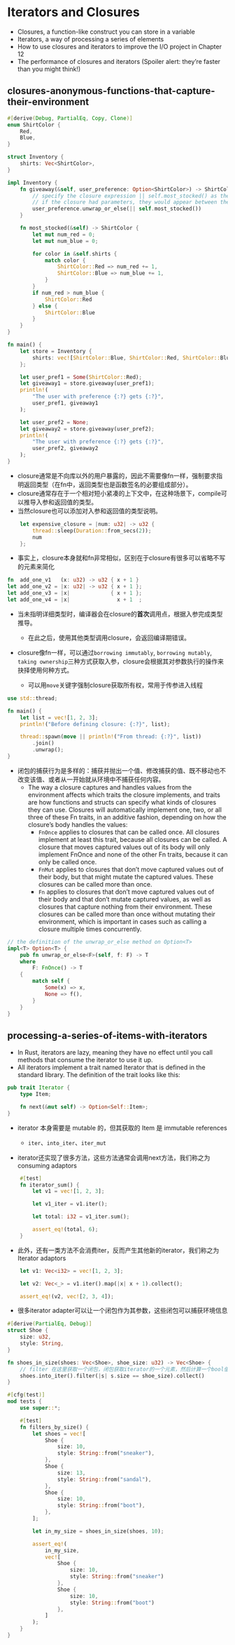 # Iterators and Closures

* Closures, a function-like construct you can store in a variable
* Iterators, a way of processing a series of elements
* How to use closures and iterators to improve the I/O project in Chapter 12
* The performance of closures and iterators (Spoiler alert: they’re faster than you might think!)

## closures-anonymous-functions-that-capture-their-environment

```rust
#[derive(Debug, PartialEq, Copy, Clone)]
enum ShirtColor {
    Red,
    Blue,
}

struct Inventory {
    shirts: Vec<ShirtColor>,
}

impl Inventory {
    fn giveaway(&self, user_preference: Option<ShirtColor>) -> ShirtColor {
        // specify the closure expression || self.most_stocked() as the argument to unwrap_or_else.
        // if the closure had parameters, they would appear between the two vertical bars
        user_preference.unwrap_or_else(|| self.most_stocked())
    }

    fn most_stocked(&self) -> ShirtColor {
        let mut num_red = 0;
        let mut num_blue = 0;

        for color in &self.shirts {
            match color {
                ShirtColor::Red => num_red += 1,
                ShirtColor::Blue => num_blue += 1,
            }
        }
        if num_red > num_blue {
            ShirtColor::Red
        } else {
            ShirtColor::Blue
        }
    }
}

fn main() {
    let store = Inventory {
        shirts: vec![ShirtColor::Blue, ShirtColor::Red, ShirtColor::Blue],
    };

    let user_pref1 = Some(ShirtColor::Red);
    let giveaway1 = store.giveaway(user_pref1);
    println!(
        "The user with preference {:?} gets {:?}",
        user_pref1, giveaway1
    );

    let user_pref2 = None;
    let giveaway2 = store.giveaway(user_pref2);
    println!(
        "The user with preference {:?} gets {:?}",
        user_pref2, giveaway2
    );
}
```

* closure通常是不向库以外的用户暴露的，因此不需要像fn一样，强制要求指明返回类型（在fn中，返回类型也是函数签名的必要组成部分）。
* closure通常存在于一个相对短小紧凑的上下文中，在这种场景下，compile可以推导入参和返回值的类型。
* 当然closure也可以添加对入参和返回值的类型说明。

```rust
    let expensive_closure = |num: u32| -> u32 {
        thread::sleep(Duration::from_secs(2));
        num
    };
```

* 事实上，closure本身就和fn非常相似，区别在于closure有很多可以省略不写的元素来简化

```rust
fn  add_one_v1   (x: u32) -> u32 { x + 1 }
let add_one_v2 = |x: u32| -> u32 { x + 1 };
let add_one_v3 = |x|             { x + 1 };
let add_one_v4 = |x|               x + 1  ;
```

* 当未指明详细类型时，编译器会在closure的**首次**调用点，根据入参完成类型推导。
  * 在此之后，使用其他类型调用closure，会返回编译期错误。

* closure像fn一样，可以通过`borrowing immutably`, `borrowing mutably`,  `taking ownership`三种方式获取入参，closure会根据其对参数执行的操作来抉择使用何种方式。
  * 可以用`move`关键字强制closure获取所有权，常用于传参进入线程

```rust
use std::thread;

fn main() {
    let list = vec![1, 2, 3];
    println!("Before defining closure: {:?}", list);

    thread::spawn(move || println!("From thread: {:?}", list))
        .join()
        .unwrap();
}
```

* 闭包的捕获行为是多样的：捕获并抛出一个值、修改捕获的值、既不移动也不改变该值、或者从一开始就从环境中不捕获任何内容。
  * The way a closure captures and handles values from the environment affects which traits the closure implements, and traits are how functions and structs can specify what kinds of closures they can use. Closures will automatically implement one, two, or all three of these Fn traits, in an additive fashion, depending on how the closure’s body handles the values:
    * `FnOnce` applies to closures that can be called once. All closures implement at least this trait, because all closures can be called. A closure that moves captured values out of its body will only implement FnOnce and none of the other Fn traits, because it can only be called once.
    * `FnMut` applies to closures that don’t move captured values out of their body, but that might mutate the captured values. These closures can be called more than once.
    * `Fn` applies to closures that don’t move captured values out of their body and that don’t mutate captured values, as well as closures that capture nothing from their environment. These closures can be called more than once without mutating their environment, which is important in cases such as calling a closure multiple times concurrently.
  
```rust
// the definition of the unwrap_or_else method on Option<T>
impl<T> Option<T> {
    pub fn unwrap_or_else<F>(self, f: F) -> T
    where
        F: FnOnce() -> T
    {
        match self {
            Some(x) => x,
            None => f(),
        }
    }
}
```

## processing-a-series-of-items-with-iterators

* In Rust, iterators are lazy, meaning they have no effect until you call methods that consume the iterator to use it up.
* All iterators implement a trait named Iterator that is defined in the standard library. The definition of the trait looks like this:

```rust
pub trait Iterator {
    type Item;

    fn next(&mut self) -> Option<Self::Item>;
}
```

* iterator 本身需要是 mutable 的，但其获取的 Item 是 immutable references
  * `iter`、`into_iter`、`iter_mut`
  
* iterator还实现了很多方法，这些方法通常会调用next方法，我们称之为 consuming adaptors

```rust
    #[test]
    fn iterator_sum() {
        let v1 = vec![1, 2, 3];

        let v1_iter = v1.iter();

        let total: i32 = v1_iter.sum();

        assert_eq!(total, 6);
    }
```

* 此外，还有一类方法不会消费iter，反而产生其他新的iterator，我们称之为 Iterator adaptors 
  
```rust
    let v1: Vec<i32> = vec![1, 2, 3];

    let v2: Vec<_> = v1.iter().map(|x| x + 1).collect();

    assert_eq!(v2, vec![2, 3, 4]);
```

* 很多iterator adapter可以让一个闭包作为其参数，这些闭包可以捕获环境信息

```rust
#[derive(PartialEq, Debug)]
struct Shoe {
    size: u32,
    style: String,
}

fn shoes_in_size(shoes: Vec<Shoe>, shoe_size: u32) -> Vec<Shoe> {
    // filter 在这里获取一个闭包，闭包获取iterator的一个元素，然后计算一个bool值，如果bool==true，则元素被添加进由filter产生的iterator中
    shoes.into_iter().filter(|s| s.size == shoe_size).collect()
}

#[cfg(test)]
mod tests {
    use super::*;

    #[test]
    fn filters_by_size() {
        let shoes = vec![
            Shoe {
                size: 10,
                style: String::from("sneaker"),
            },
            Shoe {
                size: 13,
                style: String::from("sandal"),
            },
            Shoe {
                size: 10,
                style: String::from("boot"),
            },
        ];

        let in_my_size = shoes_in_size(shoes, 10);

        assert_eq!(
            in_my_size,
            vec![
                Shoe {
                    size: 10,
                    style: String::from("sneaker")
                },
                Shoe {
                    size: 10,
                    style: String::from("boot")
                },
            ]
        );
    }
}
```